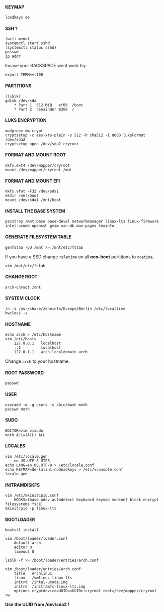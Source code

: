 #### KEYMAP
    loadkeys de 
    
#### SSH ? 
    (wifi-menu)
    systemctl start sshd
    (systemctl status sshd)
    passwd 
    ip addr
Incase your BACKSPACE wont work try:

    export TERM=vt100
    
#### PARTITIONS
    (lsblk)
    gdisk /dev/sda
        * Part 1  512 MiB   ef00  /boot
        * Part 2  remainder 8300  /
          
#### LUKS ENCRYPTION
    modprobe dm-crypt
    cryptsetup -c aes-xts-plain -s 512 -h sha512 -i 8000 luksFormat /dev/sda2
    cryptsetup open /dev/sda2 cryroot

#### FORMAT AND MOUNT ROOT
    mkfs.ext4 /dev/mapper/cryroot
    mount /dev/mapper/cryroot /mnt
    
#### FORMAT AND MOUNT EFI
    mkfs.vfat -F32 /dev/sda1
    mkdir /mnt/boot
    mount /dev/sda1 /mnt/boot

#### INSTALL THE BASE SYSTEM
    pacstrap /mnt base base-devel networkmanager linux-lts linux-firmware intel-ucode openssh gvim man-db man-pages texinfo

#### GENERATE FILESYSTEM TABLE
    genfstab -pU /mnt >> /mnt/etc/fstab
    
If you have a SSD change ```relatime``` on all **non-boot** partitions to ```noatime```.

    vim /mnt/etc/fstab

#### CHANGE ROOT
    arch-chroot /mnt

#### SYSTEM CLOCK
    ln -s /usr/share/zoneinfo/Europe/Berlin /etc/localtime
    hwclock -s
    
#### HOSTNAME
    echo arch > /etc/hostname
    vim /etc/hosts
        127.0.0.1   localhost
        ::1         localhost
        127.0.1.1   arch.localdomain arch
Change `arch` to your hostname.

#### ROOT PASSWORD
    passwd 

#### USER
    useradd -m -g users -s /bin/bash moth
    passwd moth
    
#### SUDO 
    EDITOR=vim visudo
    moth ALL=(ALL) ALL
    
#### LOCALES
    vim /etc/locale.gen
        en_US.UTF-8 UTF8
    echo LANG=en_US.UTF-8 > /etc/locale.conf
    echo KEYMAP=de-latin1-nodeadkeys > /etc/vconsole.conf
    locale-gen
    
#### INITRAMDISKFS
    vim /etc/mkinitcpio.conf 
        HOOKS=(base udev autodetect keyboard keymap modconf block encrypt filesystems fsck)
    mkinitcpio -p linux-lts

#### BOOTLOADER
    bootctl install
    
    vim /boot/loader/loader.conf
        default arch
        editor 0
        timeout 0
        
    lsblk -f >> /boot/loader/entries/arch.conf
    
    vim /boot/loader/entries/arch.conf
        title   Archlinux
        linux   /vmlinuz-linux-lts
        initrd  /intel-ucode.img
        initrd  /initramfs-linux-lts.img
        options cryptdevice=UUID=<UUID>:cryroot root=/dev/mapper/cryroot rw
**Use the UUID from /dev/sda2 !**
